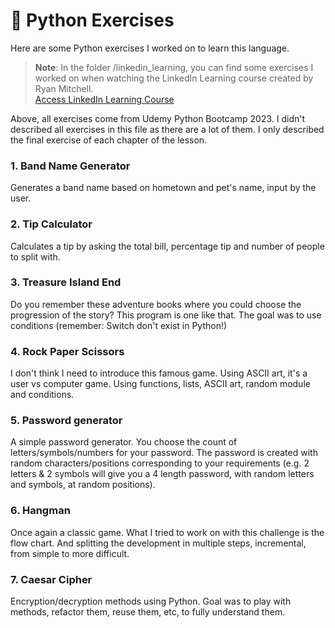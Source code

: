 # :snake: Python Exercises 

Here are some Python exercises I worked on to learn this language.
  
> **Note**: In the folder /linkedin_learning, you can find some exercises I worked on when watching the LinkedIn Learning course created by Ryan Mitchell.   
[Access LinkedIn Learning Course](https://www.linkedin.com/learning-login/share?forceAccount=false&redirect=https%3A%2F%2Fwww.linkedin.com%2Flearning%2Fpython-essential-training-18764650%3Ftrk%3Dshare_ent_url%26shareId%3DhOmHTWo6ScGy%252BMAJ0b8lEQ%253D%253D)  

Above, all exercises come from Udemy Python Bootcamp 2023. I didn't described all exercises in this file as there are a lot of them. I only described the final exercise of each chapter of the lesson.

### 1. Band Name Generator
Generates a band name based on hometown and pet's name, input by the user.

### 2. Tip Calculator
Calculates a tip by asking the total bill, percentage tip and number of people to split with.

### 3. Treasure Island End
Do you remember these adventure books where you could choose the progression of the story? This program is one like that. The goal was to use conditions (remember: Switch don't exist in Python!)

### 4. Rock Paper Scissors
I don't think I need to introduce this famous game. Using ASCII art, it's a user vs computer game. Using functions, lists, ASCII art, random module and conditions.

### 5. Password generator
A simple password generator. You choose the count of letters/symbols/numbers for your password. The password is created with random characters/positions corresponding to your requirements (e.g. 2 letters & 2 symbols will give you a 4 length password, with random letters and symbols, at random positions).

### 6. Hangman
Once again a classic game. What I tried to work on with this challenge is the flow chart. And splitting the development in multiple steps, incremental, from simple to more difficult.

### 7. Caesar Cipher
Encryption/decryption methods using Python. Goal was to play with methods, refactor them, reuse them, etc, to fully understand them.
